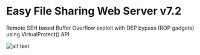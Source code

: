 # Easy File Sharing Web Server v7.2
Remote SEH based Buffer Overflow exploit with DEP bypass (ROP gadgets) using VirtualProtect() API.

![alt text](https://github.com/ihack4falafel/OSCE/blob/master/Remote%20Buffer%20Overflow/EasyFileSharingWebServerv7.2/PoC.PNG)
